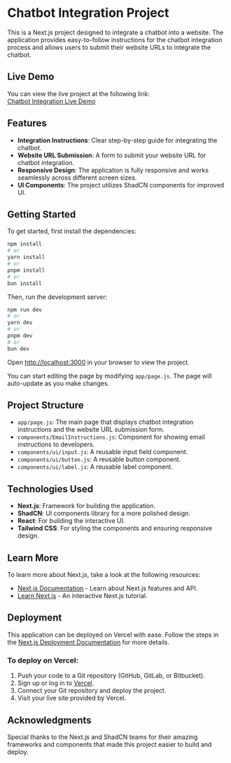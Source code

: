 # Chatbot Integration Project

This is a Next.js project designed to integrate a chatbot into a website. The application provides easy-to-follow instructions for the chatbot integration process and allows users to submit their website URLs to integrate the chatbot.

## Live Demo

You can view the live project at the following link:  
[Chatbot Integration Live Demo](https://chatbot-dwtltwb4c-gpooja13s-projects.vercel.app/)

## Features

- **Integration Instructions**: Clear step-by-step guide for integrating the chatbot.
- **Website URL Submission**: A form to submit your website URL for chatbot integration.
- **Responsive Design**: The application is fully responsive and works seamlessly across different screen sizes.
- **UI Components**: The project utilizes ShadCN components for improved UI.

## Getting Started

To get started, first install the dependencies:

```bash
npm install
# or
yarn install
# or
pnpm install
# or
bun install
```

Then, run the development server:

```bash
npm run dev
# or
yarn dev
# or
pnpm dev
# or
bun dev
```

Open [http://localhost:3000](http://localhost:3000) in your browser to view the project.

You can start editing the page by modifying `app/page.js`. The page will auto-update as you make changes.

## Project Structure

- `app/page.js`: The main page that displays chatbot integration instructions and the website URL submission form.
- `components/EmailInstructions.js`: Component for showing email instructions to developers.
- `components/ui/input.js`: A reusable input field component.
- `components/ui/button.js`: A reusable button component.
- `components/ui/label.js`: A reusable label component.

## Technologies Used

- **Next.js**: Framework for building the application.
- **ShadCN**: UI components library for a more polished design.
- **React**: For building the interactive UI.
- **Tailwind CSS**: For styling the components and ensuring responsive design.

## Learn More

To learn more about Next.js, take a look at the following resources:

- [Next.js Documentation](https://nextjs.org/docs) - Learn about Next.js features and API.
- [Learn Next.js](https://nextjs.org/learn) - An interactive Next.js tutorial.

## Deployment

This application can be deployed on Vercel with ease. Follow the steps in the [Next.js Deployment Documentation](https://nextjs.org/docs/app/building-your-application/deploying) for more details.

### To deploy on Vercel:

1. Push your code to a Git repository (GitHub, GitLab, or Bitbucket).
2. Sign up or log in to [Vercel](https://vercel.com).
3. Connect your Git repository and deploy the project.
4. Visit your live site provided by Vercel.


## Acknowledgments

Special thanks to the Next.js and ShadCN teams for their amazing frameworks and components that made this project easier to build and deploy.